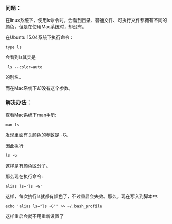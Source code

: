 ### 问题：

在linux系统下，使用ls命令时，会看到目录、普通文件、可执行文件都拥有不同的颜色，但是在使用Mac系统时，却没有。

在Ubuntu 15.04系统下执行命令：

```
type ls
```

会看到ls其实是

```
 ls --color=auto
```

的别名。

而在Mac系统下却没有这个参数。

### 解决办法：

查看Mac系统下man手册:

```
man ls
```

发现里面有关颜色的参数是 -G。

因此执行

```
ls -G
```

这样是有颜色区分了。

那么现在执行命令:

```
alias ls='ls -G'
```

这样，每次执行ls就都有颜色了，不过重启会失效。那么，现在写入到脚本中:

```
echo 'alias ls="ls -G"' >> ~/.bash_profile
```

这样重启会就不用重新设置了
